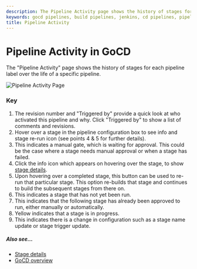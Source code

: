 ```yaml
---
description: The Pipeline Activity page shows the history of stages for each pipeline label over the life of a specific pipeline.
keywords: gocd pipelines, build pipelines, jenkins, cd pipelines, pipeline configuration, pipeline stage, continuous delivery
title: Pipeline Activity
---
```



# Pipeline Activity in GoCD

The "Pipeline Activity" page shows the history of stages for each pipeline label over the life of a specific pipeline.

![Pipeline Activity Page](../images/PipelineActivity.png)

### Key

1. The revision number and "Triggered by" provide a quick look at who activated this pipeline and why. Click "Triggered by" to show a list of comments and revisions.
2. Hover over a stage in the pipeline configuration box to see info and stage re-run icon (see points 4 & 5 for further details).
3. This indicates a manual gate, which is waiting for approval. This could be the case where a stage needs manual approval or when a stage has failed.
4. Click the info icon which appears on hovering over the stage, to show [stage details](../navigation/stage_details_page.html).
5. Upon hovering over a completed stage, this button can be used to re-run that particular stage. This option re-builds that stage and continues to build the subsequent stages from there on.
6. This indicates a stage that has not yet been run.
7. This indicates that the following stage has already been approved to run, either manually or automatically.
8. Yellow indicates that a stage is in progress.
9. This indicates there is a change in configuration such as a stage name update or stage trigger update.

##### Also see...

- [Stage details](../navigation/stage_details_page.html)
- [GoCD overview](../introduction/concepts_in_go.html)
